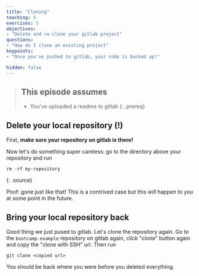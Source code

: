 ```yaml
---
title: "Cloning"
teaching: 5
exercises: 5
objectives:
- "Delete and re-clone your gitlab project"
questions:
- "How do I clone an existing project"
keypoints:
- "Once you've pushed to gitlab, your code is backed up!"

hidden: false
---
```


> ## This episode assumes
>
> - You've uploaded a readme to gitlab
{: .prereq}

## Delete your local repository (!)

First, **make sure your repository on gitlab is there!**

Now let's do something super careless: go to the directory above your repository and run

~~~
rm -rf my-repository
~~~
{: .source}

Poof: gone just like that! This is a contrived case but this _will_ happen to you at some point in the future.

## Bring your local repository back

Good thing we just pused to gitlab. Let's clone the repository
again. Go to the `bootcamp-example` repository on gitlab again, click
"clone" button again and copy the "clone with SSH" url. Then run

~~~
git clone <copied url>
~~~

You should be back where you were before you deleted everything.
